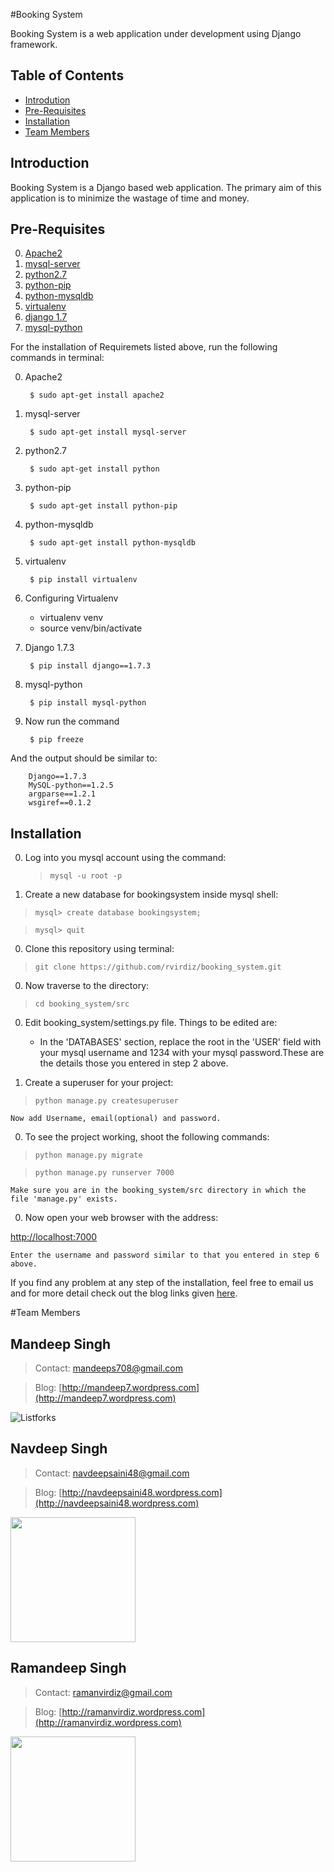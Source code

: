 #Booking System

Booking System is a web application under development using Django framework.

Table of Contents
-
* [Introdution](#intro)
* [Pre-Requisites](#req)
* [Installation](#install)
* [Team Members](#team)


<a name="intro"></a>Introduction
-
Booking System is a Django based web application. The primary aim of this application is to minimize the wastage of time and money.

<a name="req"></a>Pre-Requisites
-
0. [Apache2](#apache)
0. [mysql-server](#sql)
0. [python2.7](#py)
0. [python-pip](#pip)
0. [python-mysqldb](#db)
0. [virtualenv](#venv)
0. [django 1.7](#django)
0. [mysql-python](#mysql-py)

For the installation of Requiremets listed above, run the following commands in terminal:

0. <a name="apache"></a>Apache2
 
        $ sudo apt-get install apache2

0. <a name="sql"></a>mysql-server
    
        $ sudo apt-get install mysql-server
    
0. <a name="py"></a>python2.7
    
        $ sudo apt-get install python
    
0. <a name="pip"></a>python-pip

        $ sudo apt-get install python-pip

0. <a name="db"></a>python-mysqldb
    
        $ sudo apt-get install python-mysqldb

0. <a name="venv"></a>virtualenv

        $ pip install virtualenv

0. Configuring Virtualenv

    - virtualenv venv
    - source venv/bin/activate
 
0. <a name="django"></a>Django 1.7.3

        $ pip install django==1.7.3

0. <a name="mysql-py"></a>mysql-python

        $ pip install mysql-python

0. Now run the command 

        $ pip freeze

 And the output should be similar to:
 
        Django==1.7.3
        MySQL-python==1.2.5
        argparse==1.2.1
        wsgiref==0.1.2


<a name="install"></a>Installation
-
0. Log into you mysql account using the command:
    >```mysql -u root -p```

0. Create a new database for bookingsystem inside mysql shell:
>````mysql> create database bookingsystem;````

 >```mysql> quit```

0. Clone this repository using terminal:
>``` git clone https://github.com/rvirdiz/booking_system.git ```


0. Now traverse to the directory:
> ```cd booking_system/src```

0. Edit booking_system/settings.py file. Things to be edited are:

    - In the 'DATABASES' section, replace the root in the 'USER' field with your mysql username and 1234 with your mysql password.These are the details those you entered in step 2 above.
    

0. Create a superuser for your project:
>```python manage.py createsuperuser```

    Now add Username, email(optional) and password.

0. To see the project working, shoot the following commands:
>```python manage.py migrate```

 >```python manage.py runserver 7000```
       
    Make sure you are in the booking_system/src directory in which the file 'manage.py' exists.

0. Now open your web browser with the address:

 <a href="http://localhost:7000" title="Click here to open it directly">http://localhost:7000</a>

    Enter the username and password similar to that you entered in step 6 above.

If you find any problem at any step of the installation, feel free to email us and for more detail check out the blog links given [here](#team).

#<a name="team"></a>Team Members

 

Mandeep Singh 
-
 >Contact: <mandeeps708@gmail.com>
  
 >Blog: [http://mandeep7.wordpress.com](http://mandeep7.wordpress.com) 

![Listforks](https://media.licdn.com/mpr/mpr/shrinknp_200_200/AAEAAQAAAAAAAACuAAAAJDE0MDZiY2QyLWQ5NjgtNDI3Ni05ZWJiLWU3NjA3MmU0ZjBlMg.jpg) 

Navdeep Singh
-
 >Contact: <navdeepsaini48@gmail.com>

 >Blog: [http://navdeepsaini48.wordpress.com](http://navdeepsaini48.wordpress.com) 

<img height="200" src="https://avatars3.githubusercontent.com/u/7783847?v=3&u=0bed1b574d4616524760f9b7c94a9983bf4a4c1b&s=140">

Ramandeep Singh
-
> Contact: <ramanvirdiz@gmail.com>

 >Blog: [http://ramanvirdiz.wordpress.com](http://ramanvirdiz.wordpress.com)

<img height="200" src="https://avatars1.githubusercontent.com/u/7791892?v=3&s=400">
